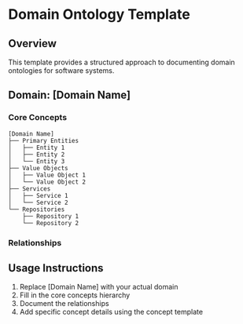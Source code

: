 # Domain Ontology Template

## Overview
This template provides a structured approach to documenting domain ontologies for software systems.

## Domain: [Domain Name]

### Core Concepts
<!-- List the main domain concepts -->

```
[Domain Name]
├── Primary Entities
│   ├── Entity 1
│   ├── Entity 2
│   └── Entity 3
├── Value Objects
│   ├── Value Object 1
│   └── Value Object 2
├── Services
│   ├── Service 1
│   └── Service 2
└── Repositories
    ├── Repository 1
    └── Repository 2
```

### Relationships
<!-- Document key relationships between concepts -->

## Usage Instructions
1. Replace [Domain Name] with your actual domain
2. Fill in the core concepts hierarchy
3. Document the relationships
4. Add specific concept details using the concept template
